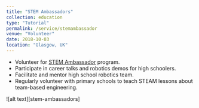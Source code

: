 ```yaml
---
title: "STEM Ambassadors"
collection: education
type: "Tutorial"
permalink: /service/stemambassador
venue: "Volunteer"
date: 2018-10-03
location: "Glasgow, UK"
---
```


<ul>
<li>Volunteer for <a href="https://www.stem.org.uk/stem-ambassadors">STEM Ambassador</a> program.</li>
<li>Participate in career talks and robotics demos for high schoolers.</li>
<li>Facilitate and mentor high school robotics team.</li>
<li>Regularly volunteer with primary schools to teach STEAM lessons about team-based engineering.</li>
</ul>
![alt text][stem-ambassadors]

[stem-ambassadors]: ../../images/stem_coding.jpg "coding unplugged at Gavinburn primary school"
